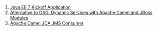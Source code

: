 1. [Java EE 7 Kickoff Application](https://github.com/evgeniy-khist/blog/tree/master/url-shortener-example)
2. [Alternative to OSGi Dynamic Services with Apache Camel and JBoss Modules](https://github.com/evgeniy-khist/blog/tree/master/Alternative-to-OSGi-Dynamic-Services-with-Apache-Camel-and-JBoss-Modules)
3. [Apache Camel JCA JMS Consumer](https://github.com/evgeniy-khist/blog/tree/master/Apache-Camel-JCA-JMS-Consumer)
